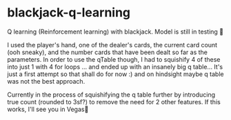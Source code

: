 # blackjack-q-learning
Q learning (Reinforcement learning) with blackjack. Model is still in testing 🚧

I used the player's hand, one of the dealer's cards, the current card count (ooh sneaky), and the number cards that have been dealt so far as the parameters. In order to use the qTable though, I had to squishify 4 of these into just 1 with 4 for loops ... and ended up with an insanely big q table... It's just a first attempt so that shall do for now :) and on hindsight maybe q table was not the best approach. 

Currently in the process of squishifying the q table further by introducing true count (rounded to 3sf?) to remove the need for 2 other features. If this works, I'll see you in Vegas🎰
